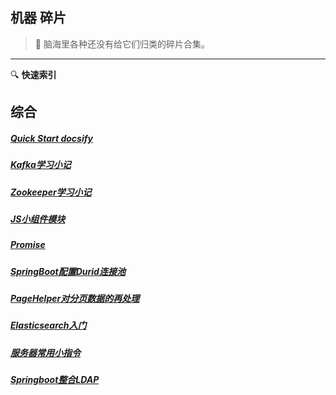 ## 机器 碎片

> :wrench: 脑海里各种还没有给它们归类的碎片合集。 
-----
:mag: **快速索引**
## 综合

##### [Quick Start docsify](patch/docs/Quick-Start-docsify.md)
##### [Kafka学习小记](patch/docs/Kafka学习小记.md)
##### [Zookeeper学习小记](patch/docs/Zookeeper学习小记.md)
##### [JS小组件模块](/patch/docs/JS小组件模块.md)
##### [Promise](/patch/docs/Promise.md)
##### [SpringBoot配置Durid连接池](/patch/docs/SpringBoot配置Durid连接池.md)
##### [PageHelper对分页数据的再处理](/patch/docs/PageHelper对分页数据的再处理.md)
##### [Elasticsearch入门](/patch/docs/Elasticsearch入门.md)
##### [服务器常用小指令](/patch/docs/服务器常用小指令.md)
##### [Springboot整合LDAP](/patch/docs/Springboot整合LDAP.md)




